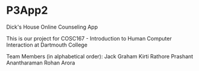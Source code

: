 # P3App2

Dick's House Online Counseling App

This is our project for COSC167 - Introduction to Human Computer Interaction at Dartmouth College

Team Members (in alphabetical order):
Jack Graham
Kirti Rathore
Prashant Anantharaman
Rohan Arora
